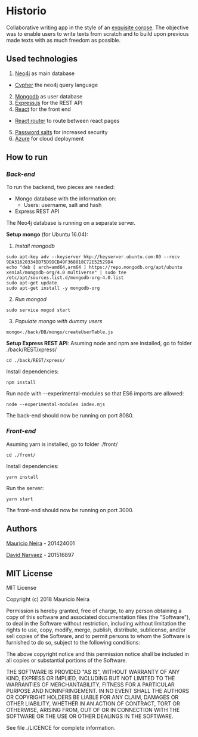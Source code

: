# Historio
Collaborative writing app in the style of an [exquisite corpse](https://en.wikipedia.org/wiki/Exquisite_corpse "Check it out on Wikipedia"). The objective was to enable users to write texts from scratch and to build upon previous made texts with as much freedom as possible. 

## Used technologies

1. [Neo4j](https://neo4j.com/ "main database") as main database
  - [Cypher](https://reacttraining.com/react-router/ "neo4j query language") the neo4j query language
2. [Mongodb](https://www.mongodb.com/ "user database") as user database
3. [Express.js](https://expressjs.com/ "REST API") for the REST API
4. [React](https://reactjs.org/ "front end js framework") for the front end
  - [React router](https://reacttraining.com/react-router/ "react router") to route between react pages
5. [Password salts](https://en.wikipedia.org/wiki/Salt_(cryptography) "salts") for increased security
6. [Azure](https://azure.microsoft.com/en-us/ "deployment") for cloud deployment 

## How to run
### *Back-end*
To run the backend, two pieces are needed:

- Mongo database with the information on:
  - Users: username, salt and hash
- Express REST API

The Neo4j database is running on a separate server.

**Setup mongo** (for Ubuntu 16.04):
1. *Install mongodb*
```
sudo apt-key adv --keyserver hkp://keyserver.ubuntu.com:80 --recv 9DA31620334BD75D9DCB49F368818C72E52529D4
echo "deb [ arch=amd64,arm64 ] https://repo.mongodb.org/apt/ubuntu xenial/mongodb-org/4.0 multiverse" | sudo tee /etc/apt/sources.list.d/mongodb-org-4.0.list
sudo apt-get update
sudo apt-get install -y mongodb-org

```
2. *Run mongod*
```
sudo service mogod start
```

3. *Populate mongo with dummy users*
```
mongo<./back/DB/mongo/createUserTable.js
```

**Setup Express REST API**:
Asuming node and npm are installed, go to folder ./back/REST/xpress/
```
cd ./back/REST/xpress/
```
Install dependencies:
```
npm install
```
Run node with --experimental-modules so that ES6 imports are allowed:
```
node --experimental-modules index.mjs
```
The back-end should now be running on port 8080.

### *Front-end*

Asuming yarn is installed, go to folder ./front/
```
cd ./front/
```
Install dependencies:
```
yarn install
```
Run the server:
```
yarn start
```
The front-end should now be running on port 3000.

## Authors

[Mauricio Neira](https://mneira10.github.io/ "me") - 201424001

[David Narvaez](https://dnarvaez27.github.io/ "my buddy") - 201516897


## MIT License

MIT License

Copyright (c) 2018 Mauricio Neira

Permission is hereby granted, free of charge, to any person obtaining a copy
of this software and associated documentation files (the "Software"), to deal
in the Software without restriction, including without limitation the rights
to use, copy, modify, merge, publish, distribute, sublicense, and/or sell
copies of the Software, and to permit persons to whom the Software is
furnished to do so, subject to the following conditions:

The above copyright notice and this permission notice shall be included in all
copies or substantial portions of the Software.

THE SOFTWARE IS PROVIDED "AS IS", WITHOUT WARRANTY OF ANY KIND, EXPRESS OR
IMPLIED, INCLUDING BUT NOT LIMITED TO THE WARRANTIES OF MERCHANTABILITY,
FITNESS FOR A PARTICULAR PURPOSE AND NONINFRINGEMENT. IN NO EVENT SHALL THE
AUTHORS OR COPYRIGHT HOLDERS BE LIABLE FOR ANY CLAIM, DAMAGES OR OTHER
LIABILITY, WHETHER IN AN ACTION OF CONTRACT, TORT OR OTHERWISE, ARISING FROM,
OUT OF OR IN CONNECTION WITH THE SOFTWARE OR THE USE OR OTHER DEALINGS IN THE
SOFTWARE.

See file ./LICENCE for complete information.


